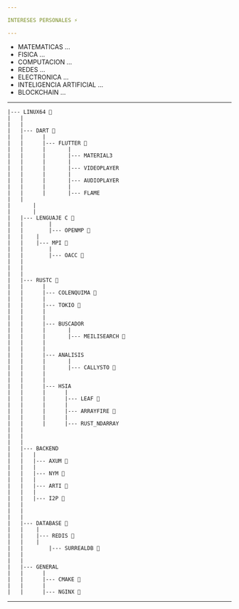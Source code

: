 ```yaml
---

INTERESES PERSONALES ⚡

---
```


- MATEMATICAS ...
- FISICA ...
- COMPUTACION ...
- REDES ...
- ELECTRONICA ...
- INTELIGENCIA ARTIFICIAL ...
- BLOCKCHAIN ...
---

	|--- LINUX64 🌱
	|	|
	|	|
	|	|--- DART 🌱
	|	|      |
	|	|      |--- FLUTTER 🌱
	|	|      |       |
	|	|      |       |--- MATERIAL3
	|	|      |       |
	|	|      |       |--- VIDEOPLAYER
	|	|      |       |
	|	|      |       |--- AUDIOPLAYER
	|	|      |       |
	|	|      |       |--- FLAME
	|	|
	|       |
	|       |
	|	|--- LENGUAJE C 🌱
	|	|        |
	|	|        |--- OPENMP 🌱
	|	|	 |
	|	|	 |--- MPI 🌱
	|	|        |
	|	|        |--- OACC 🌱
	|	|
	|	|
	|	|
	|	|--- RUSTC 🌱
	|	|      |
	|	|      |--- COLENQUIMA 🌱
	|	|      |
	|	|      |--- TOKIO 🌱
	|	|      |
	|	|      |
	|	|      |--- BUSCADOR
	|	|      |       |
	|	|      |       |--- MEILISEARCH 🌱
	|	|      |
	|	|      |
	|	|      |--- ANALISIS
	|	|      |       |
	|	|      |       |--- CALLYSTO 🌱
	|	|      |
	|	|      |
	|	|      |--- HSIA
	|	|      |      |
	|	|      |      |--- LEAF 🌱
	|	|      |      |
	|	|      |      |--- ARRAYFIRE 🌱
	|	|      |      |
	|	|      |      |--- RUST_NDARRAY
	|	|
	|	|
	|	|
	|	|--- BACKEND
	|	|	|
	|	|	|--- AXUM 🌱
	|	|	|
	|	|	|--- NYM 🌱
	|	|	|
	|	|	|--- ARTI 🌱
	|	|	|
	|	|	|--- I2P 🌱
	|	|
	|	|
	|	|
	|	|--- DATABASE 🌱
	|	|	 |
	|	|	 |--- REDIS 🌱
	|	|	 |
	|	|        |--- SURREALDB 🌱
	|	|
	|	|
	|	|--- GENERAL
	|	|      |
	|	|      |--- CMAKE 🌱
	|	|      |
	|	|      |--- NGINX 🌱
 ---
